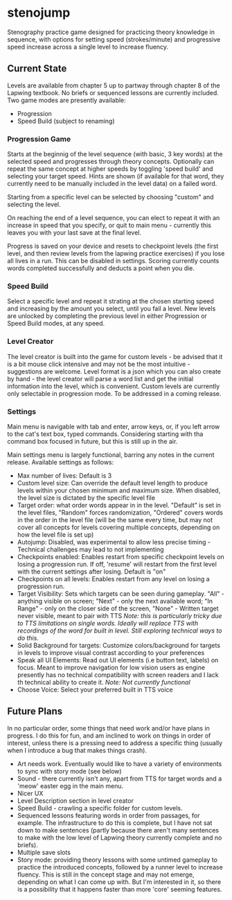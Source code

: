 # stenojump
 Stenography practice game designed for practicing theory knowledge in sequence, with options for setting speed (strokes/minute) and progressive speed increase across a single level to increase fluency. 

## Current State

Levels are available from chapter 5 up to partway through chapter 8 of the Lapwing textbook. No briefs or sequenced lessons are currently included. Two game modes are presently available:
 - Progression
 - Speed Build (subject to renaming)

### Progression Game

Starts at the beginnig of the level sequence (with basic, 3 key words) at the selected speed and progresses through theory concepts. Optionally can repeat the same concept at higher speeds by toggling 'speed build' and selecting your target speed. Hints are shown (if available for that word, they currently need to be manually included in the level data) on a failed word.

Starting from a specific level can be selected by choosing "custom" and selecting the level. 

On reaching the end of a level sequence, you can elect to repeat it with an increase in speed that you specify, or quit to main menu - currently this leaves you with your last save at the final level. 

Progress is saved on your device and resets to checkpoint levels (the first level, and then review levels from the lapwing practice exercises) if you lose all lives in a run. This can be disabled in settings. Scoring currently counts words completed successfully and deducts a point when you die.

### Speed Build

Select a specific level and repeat it strating at the chosen starting speed and increasing by the amount you select, until you fail a level. New levels are unlocked by completing the previous level in either Progression or Speed Build modes, at any speed. 


### Level Creator 

The level creator is built into the game for custom levels - be advised that it is a bit mouse click intensive and may not be the most intuitive - suggestions are welcome. Level format is a json which you can also create by hand - the level creator will parse a word list and get the initial information into the level, which is convenient. Custom levels are currently only selectable in progression mode. To be addressed in a coming release. 

### Settings

Main menu is navigable with tab and enter, arrow keys, or, if you left arrow to the cat's text box, typed commands. Considering starting with tha command box focused in future, but this is still up in the air.

Main settings menu is largely functional, barring any notes in the current release. Available settings as follows:
 - Max number of lives: Default is 3
 - Custom level size: Can override the default level length to produce levels within your chosen minimum and maximum size. When disabled, the level size is dictated by the specific level file
 - Target order: what order words appear in in the level. "Default" is set in the level files, "Random" forces randomization, "Ordered" covers words in the order in the level file (will be the same every time, but may not cover all concepts for levels covering multiple concepts, depending on how the level file is set up)
 - Autojump: Disabled, was experimental to allow less precise timing - Technical challenges may lead to not implementing
 - Checkpoints enabled: Enables restart from specific checkpoint levels on losing a progression run. If off, 'resume' will restart from the first level with the current settings after losing. Default is "on"
 - Checkpoints on all levels: Enables restart from any level on losing a progression run.
 - Target Visibility: Sets which targets can be seen during gameplay. "All" - anything visible on screen; "Next" - only the next available word; "In Range" - only on the closer side of the screen, "None" - Written target never visible, meant to pair with TTS *Note: this is particularly tricky due to TTS limitations on single words. Ideally will replace TTS with recordings of the word for built in level. Still exploring technical ways to do this.*
 - Solid Background for targets: Customize colors/background for targets in levels to improve visual contrast according to your preferences
 -  Speak all UI Elements: Read out UI elements (i.e button text, labels) on focus. Meant to improve navigation for low vision users as engine presently has no technical compatibility with screen readers and I lack th technical ability to create it. *Note: Not currently functional*
 -  Choose Voice: Select your preferred built in TTS voice

## Future Plans

In no particular order, some things that need work and/or have plans in progress. I do this for fun, and am inclined to work on things in order of interest, unless there is a pressing need to address a specific thing (usually when I introduce a bug that makes things crash). 

 - Art needs work. Eventually would like to have a variety of environments to sync with story mode (see below)
 - Sound - there currently isn't any, apart from TTS for target words and a 'meow' easter egg in the main menu.
 - Nicer UX
 - Level Description section in level creator
 - Speed Build - crawling a specific folder for custom levels.
 - Sequenced lessons featuring words in order from passages, for example. The infrastructure to do this is complete, but I have not sat down to make sentences (partly because there aren't many sentences to make with the low level of Lapwing theory currently complete and no briefs).
 - Multiple save slots
 - Story mode: providing theory lessons with some untimed gameplay to practice the introduced concepts, followed by a runner level to increase fluency. This is still in the concept stage and may not emerge, depending on what I can come up with. But I'm interested in it, so there is a possibility that it happens faster than more 'core' seeming features. 
